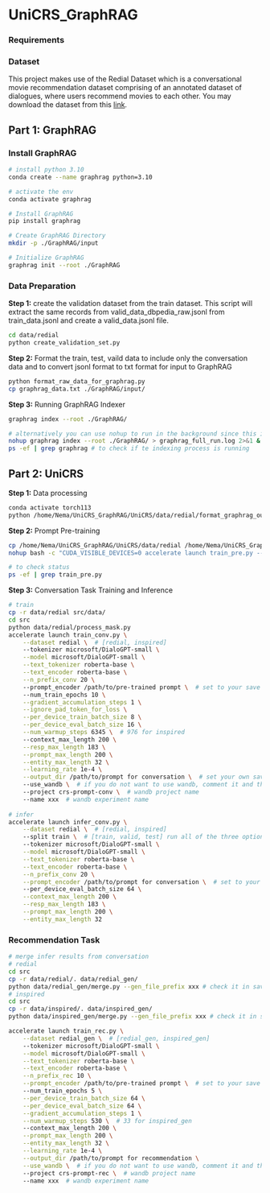 # UniCRS_GraphRAG
<intro>

### Requirements
<requirements>

### Dataset 
This project makes use of the Redial Dataset which is a conversational movie recommendation dataset comprising of an annotated dataset of dialogues, where users recommend movies to each other. You may download the dataset from this [link](https://redialdata.github.io/website/). 

## Part 1: GraphRAG
### Install GraphRAG
```bash
# install python 3.10
conda create --name graphrag python=3.10

# activate the env
conda activate graphrag

# Install GraphRAG
pip install graphrag

# Create GraphRAG Directory
mkdir -p ./GraphRAG/input

# Initialize GraphRAG
graphrag init --root ./GraphRAG 
```

### Data Preparation

**Step 1:** create the validation dataset from the train dataset. This script will extract the same records from valid_data_dbpedia_raw.jsonl from train_data.jsonl and create a valid_data.jsonl file.

```bash
cd data/redial
python create_validation_set.py
```

**Step 2:** Format the train, test, vaild data to include only the conversation data and to convert jsonl format to txt format for input to GraphRAG
```bash
python format_raw_data_for_graphrag.py
cp graphrag_data.txt ./GraphRAG/input/
```
**Step 3:** Running GraphRAG Indexer
```bash
graphrag index --root ./GraphRAG/

# alternatively you can use nohup to run in the background since this is a lengthy process
nohup graphrag index --root ./GraphRAG/ > graphrag_full_run.log 2>&1 &
ps -ef | grep graphrag # to check if te indexing process is running
```

## Part 2: UniCRS

**Step 1:** Data processing
```bash
conda activate torch113
python /home/Nema/UniCRS_GraphRAG/UniCRS/data/redial/format_graphrag_output.py
```

**Step 2:** Prompt Pre-training

```bash
cp /home/Nema/UniCRS_GraphRAG/UniCRS/data/redial /home/Nema/UniCRS_GraphRAG/UniCRS/src/data/redial
nohup bash -c "CUDA_VISIBLE_DEVICES=0 accelerate launch train_pre.py --dataset redial --tokenizer microsoft/DialoGPT-small --model microsoft/DialoGPT-small --num_train_epochs 5 --gradient_accumulation_steps 1 --per_device_train_batch_size 64 --per_device_eval_batch_size 128 --num_warmup_steps 1389 --max_length 256 --output_dir /home/Nema/UniCRS_GraphRAG/UniCRS/src/pretrained_prompt --mixed_precision fp16 > train_pre.log 2>&1 &"

# to check status
ps -ef | grep train_pre.py
```

**Step 3:** Conversation Task Training and Inference

```bash
# train
cp -r data/redial src/data/
cd src
python data/redial/process_mask.py
accelerate launch train_conv.py \
    --dataset redial \  # [redial, inspired]
    --tokenizer microsoft/DialoGPT-small \
    --model microsoft/DialoGPT-small \
    --text_tokenizer roberta-base \
    --text_encoder roberta-base \
    --n_prefix_conv 20 \  
    --prompt_encoder /path/to/pre-trained prompt \  # set to your save path of the pre-trained prompt
    --num_train_epochs 10 \
    --gradient_accumulation_steps 1 \
    --ignore_pad_token_for_loss \
    --per_device_train_batch_size 8 \
    --per_device_eval_batch_size 16 \
    --num_warmup_steps 6345 \  # 976 for inspired
    --context_max_length 200 \
    --resp_max_length 183 \
    --prompt_max_length 200 \
    --entity_max_length 32 \
    --learning_rate 1e-4 \
    --output_dir /path/to/prompt for conversation \  # set your own save path
    --use_wandb \  # if you do not want to use wandb, comment it and the lines below
    --project crs-prompt-conv \  # wandb project name
    --name xxx  # wandb experiment name
    
# infer
accelerate launch infer_conv.py \
    --dataset redial \  # [redial, inspired]
    --split train \  # [train, valid, test] run all of the three options for each dataset
    --tokenizer microsoft/DialoGPT-small \
    --model microsoft/DialoGPT-small \
    --text_tokenizer roberta-base \
    --text_encoder roberta-base \
    --n_prefix_conv 20 \
    --prompt_encoder /path/to/prompt for conversation \  # set to your save path of the prompt for conversation
    --per_device_eval_batch_size 64 \
    --context_max_length 200 \
    --resp_max_length 183 \
    --prompt_max_length 200 \
    --entity_max_length 32
```

### Recommendation Task

```bash
# merge infer results from conversation
# redial
cd src
cp -r data/redial/. data/redial_gen/
python data/redial_gen/merge.py --gen_file_prefix xxx # check it in save/redial, e.g., fill in dialogpt_prompt-pre_prefix-20_redial_1e-4 if you see dialogpt_prompt-pre_prefix-20_redial_1e-4_train/valid/test.jsonl
# inspired
cd src
cp -r data/inspired/. data/inspired_gen/
python data/inspired_gen/merge.py --gen_file_prefix xxx # check it in save/inspired, e.g., fill in dialogpt_prompt-pre_prefix-20_inspired_1e-4 if you see dialogpt_prompt-pre_prefix-20_inspired_1e-4_train/valid/test.jsonl

accelerate launch train_rec.py \
    --dataset redial_gen \  # [redial_gen, inspired_gen]
    --tokenizer microsoft/DialoGPT-small \
    --model microsoft/DialoGPT-small \
    --text_tokenizer roberta-base \
    --text_encoder roberta-base \
    --n_prefix_rec 10 \
    --prompt_encoder /path/to/pre-trained prompt \  # set to your save path of the pre-trained prompt
    --num_train_epochs 5 \
    --per_device_train_batch_size 64 \
    --per_device_eval_batch_size 64 \
    --gradient_accumulation_steps 1 \
    --num_warmup_steps 530 \  # 33 for inspired_gen
    --context_max_length 200 \
    --prompt_max_length 200 \
    --entity_max_length 32 \
    --learning_rate 1e-4 \
    --output_dir /path/to/prompt for recommendation \
    --use_wandb \  # if you do not want to use wandb, comment it and the lines below
    --project crs-prompt-rec \  # wandb project name
    --name xxx  # wandb experiment name
```

